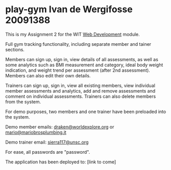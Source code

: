 # play-gym Ivan de Wergifosse 20091388

This is my Assignment 2 for the WIT [Web Development](https://tutors-design.netlify.com/course/wit-hdip-comp-sci-2020-web-development.netlify.com) module.

Full gym tracking functionality, including separate member and tainer sections.

Members can sign up, sign in, view details of all assessments, as well as some
analytics such as BMI measurement and category, ideal body weight indication, and weight
trend per assessment (after 2nd assessment). Members can also edit their own details.

Trainers can sign up, sign in, view all existing members, view individual member assessments
and analytics, add and remove assessments and comment on individual assessments. Trainers
can also delete members from the system.

For demo purposes, two members and one trainer have been preloaded into the system.

Demo member emails: draken@worldexplore.org or mario@mariobrosplumbing.it

Demo trainer email: sierra117@unsc.org

For ease, all passwords are "password".

The application has been deployed to: [link to come]
